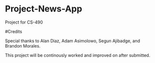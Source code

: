 # Project-News-App
Project for CS-490




#Credits

Special thanks to Alan Diaz, Adam Asimolowo, Segun Ajibadge, and Brandon Morales.

This project will be continously worked and improved on after submitted.
